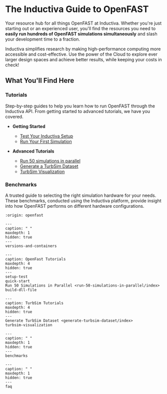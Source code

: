 # The Inductiva Guide to OpenFAST

Your resource hub for all things OpenFAST at Inductiva. Whether you're just starting out or an experienced user, you'll find the resources you need to **easily run hundreds of OpenFAST simulations simultaneously** and slash your development time to a fraction.

Inductiva simplifies research by making high-performance computing more accessible and cost-effective. Use the power of the Cloud to explore ever larger design spaces and achieve better results, while keeping your costs in check!

## What You'll Find Here

### Tutorials
Step-by-step guides to help you learn how to run OpenFAST through the Inductiva API. From getting started to advanced tutorials, we have you covered.

* **Getting Started**
    - [Test Your Inductiva Setup](setup-test)
    - [Run Your First Simulation](quick-start)

* **Advanced Tutorials**
    - [Run 50 simulations in parallel](run-50-simulations-in-parallel/index)
    - [Generate a TurbSim Dataset](generate-turbsim-dataset/index)
    - [TurbSim Visualization](turbsim-visualizationx)

### Benchmarks
A trusted guide to selecting the right simulation hardware for your needs. These benchmarks, conducted using the Inductiva platform, provide insight into how OpenFAST performs on different hardware configurations.


```{banner}
:origin: openfast
```

```{toctree}
---
caption: " "
maxdepth: 1
hidden: true
---
versions-and-containers
```

```{toctree}
---
caption: OpenFast Tutorials
maxdepth: 4
hidden: true
---
setup-test
quick-start
Run 50 Simulations in Parallel <run-50-simulations-in-parallel/index>
build-dll-file
```


```{toctree}
---
caption: TurbSim Tutorials
maxdepth: 4
hidden: true
---
Generate TurbSim Dataset <generate-turbsim-dataset/index>
turbsim-visualization
```

```{toctree}
---
caption: " "
maxdepth: 1
hidden: true
---
benchmarks
```

```{toctree}
---
caption: " "
maxdepth: 1
hidden: true
---
faq
```
